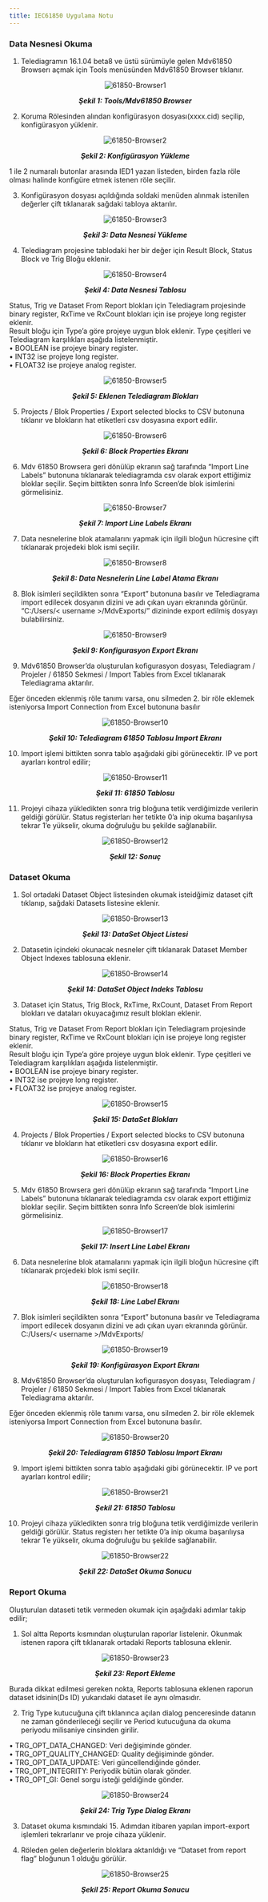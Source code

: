```yaml
---
title: IEC61850 Uygulama Notu
---
```


### Data Nesnesi Okuma

1.	Telediagramın 16.1.04 beta8 ve üstü sürümüyle gelen Mdv61850 Browserı açmak için Tools menüsünden Mdv61850 Browser tıklanır.

<center>

![61850-Browser1](/img/61850-Browser1.png)
***<center>Şekil 1: Tools/Mdv61850 Browser</center>***

</center>

2.	Koruma Rölesinden alından konfigürasyon dosyası(xxxx.cid) seçilip, konfigürasyon yüklenir.

<center>

![61850-Browser2](/img/61850-Browser2.png)
***<center>Şekil 2: Konfigürasyon Yükleme</center>***

</center>

1 ile 2 numaralı butonlar arasında IED1 yazan listeden, birden fazla röle olması halinde konfigüre etmek istenen röle seçilir.

3.	Konfigürasyon dosyası açıldığında soldaki menüden alınmak istenilen değerler çift tıklanarak sağdaki tabloya aktarılır.

<center>

![61850-Browser3](/img/61850-Browser3.png)
***<center>Şekil 3: Data Nesnesi Yükleme</center>***

</center>

4. Telediagram projesine tablodaki her bir değer için Result Block, Status Block ve Trig Bloğu eklenir.

<center>

![61850-Browser4](/img/61850-Browser4.png)
***<center>Şekil 4: Data Nesnesi Tablosu</center>***

</center>


Status, Trig ve Dataset From Report blokları için Telediagram projesinde binary register, RxTime ve RxCount blokları için ise projeye long register eklenir.                  
Result bloğu için Type’a göre projeye uygun blok eklenir. Type çeşitleri ve Telediagram karşılıkları aşağıda listelenmiştir.            
•	BOOLEAN ise projeye binary register.          
•	INT32 ise projeye long register.           
•	FLOAT32 ise projeye analog register.            

<center>

![61850-Browser5](/img/61850-Browser5.png)
***<center>Şekil 5: Eklenen Telediagram Blokları</center>***

</center>

5. Projects / Blok Properties / Export selected blocks to CSV butonuna tıklanır ve blokların hat etiketleri csv dosyasına export edilir.

<center>

![61850-Browser6](/img/61850-Browser6.png)
***<center>Şekil 6: Block Properties Ekranı</center>***

</center>

6.	Mdv 61850 Browsera geri dönülüp ekranın sağ tarafında “Import Line Labels” butonuna tıklanarak telediagramda csv olarak export ettiğimiz bloklar seçilir. Seçim bittikten sonra Info Screen’de blok isimlerini görmelisiniz.

<center>

![61850-Browser7](/img/61850-Browser7.png)
***<center>Şekil 7: Import Line Labels Ekranı</center>***

</center>

7.	Data nesnelerine blok atamalarını yapmak için ilgili bloğun hücresine çift tıklanarak projedeki blok ismi seçilir.

<center>

![61850-Browser8](/img/61850-Browser8.png)
***<center>Şekil 8: Data Nesnelerin Line Label Atama Ekranı</center>***

</center>

8.	Blok isimleri seçildikten sonra “Export” butonuna basılır ve Telediagrama import edilecek dosyanın dizini ve adı çıkan uyarı ekranında görünür.                      
“C:/Users/< username >/MdvExports/” dizininde export edilmiş dosyayı bulabilirsiniz.

<center>

![61850-Browser9](/img/61850-Browser9.png)
***<center>Şekil 9: Konfigurasyon Export Ekranı</center>***

</center>

9.	Mdv61850 Browser’da oluşturulan kofigurasyon dosyası, Telediagram / Projeler / 61850 Sekmesi / Import Tables from Excel tıklanarak Telediagrama aktarılır.

Eğer önceden eklenmiş röle tanımı varsa, onu silmeden 2. bir röle eklemek isteniyorsa Import Connection from Excel butonuna basılır

<center>

![61850-Browser10](/img/61850-Browser10.png)
***<center>Şekil 10: Telediagram 61850 Tablosu Import Ekranı</center>***

</center>

10.	Import işlemi bittikten sonra tablo aşağıdaki gibi görünecektir. IP ve port ayarları kontrol edilir;

<center>

![61850-Browser11](/img/61850-Browser11.png)
***<center>Şekil 11: 61850 Tablosu</center>***

</center>

11.	Projeyi cihaza yükledikten sonra trig bloğuna tetik verdiğimizde verilerin geldiği görülür. Status registerları her tetikte 0’a inip okuma başarılıysa tekrar 1’e yükselir, okuma doğruluğu bu şekilde sağlanabilir.

<center>

![61850-Browser12](/img/61850-Browser12.png)
***<center>Şekil 12: Sonuç</center>***

</center>

### Dataset Okuma


1.	Sol ortadaki Dataset Object listesinden okumak isteidğimiz dataset çift tıklanıp, sağdaki Datasets listesine eklenir.

<center>

![61850-Browser13](/img/61850-Browser13.png)
***<center>Şekil 13: DataSet Object Listesi</center>***

</center>

2.	Datasetin içindeki okunacak nesneler çift tıklanarak Dataset Member Object Indexes tablosuna eklenir.

<center>

![61850-Browser14](/img/61850-Browser14.png)
***<center>Şekil 14: DataSet Object Indeks Tablosu</center>***

</center>

3.	Dataset için Status, Trig Block, RxTime, RxCount, Dataset From Report blokları ve dataları okuyacağımız result blokları eklenir.

Status, Trig ve Dataset From Report blokları için Telediagram projesinde binary register, RxTime ve RxCount blokları için ise projeye long register eklenir.                  
Result bloğu için Type’a göre projeye uygun blok eklenir. Type çeşitleri ve Telediagram karşılıkları aşağıda listelenmiştir.               
•	BOOLEAN ise projeye binary register.            
•	INT32 ise projeye long register.            
•	FLOAT32 ise projeye analog register.          

<center>

![61850-Browser15](/img/61850-Browser15.png)
***<center>Şekil 15: DataSet Blokları</center>***

</center>

4.	Projects / Blok Properties / Export selected blocks to CSV butonuna tıklanır ve blokların hat etiketleri csv dosyasına export edilir.

<center>

![61850-Browser16](/img/61850-Browser16.png)
***<center>Şekil 16: Block Properties Ekranı</center>***

</center>

5.	Mdv 61850 Browsera geri dönülüp ekranın sağ tarafında “Import Line Labels” butonuna tıklanarak telediagramda csv olarak export ettiğimiz bloklar seçilir. Seçim bittikten sonra Info Screen’de blok isimlerini görmelisiniz.

<center>

![61850-Browser17](/img/61850-Browser17.png)
***<center>Şekil 17: Insert Line Label Ekranı</center>***

</center>

6. Data nesnelerine blok atamalarını yapmak için ilgili bloğun hücresine çift tıklanarak projedeki blok ismi seçilir.

<center>

![61850-Browser18](/img/61850-Browser18.png)
***<center>Şekil 18: Line Label Ekranı</center>***

</center>

7.	Blok isimleri seçildikten sonra “Export” butonuna basılır ve Telediagrama import edilecek dosyanın dizini ve adı çıkan uyarı ekranında görünür.                       
C:/Users/< username >/MdvExports/ 

<center>

![61850-Browser19](/img/61850-Browser19.png)
***<center>Şekil 19: Konfigürasyon Export Ekranı</center>***

</center>

8. Mdv61850 Browser’da oluşturulan kofigurasyon dosyası, Telediagram / Projeler / 61850 Sekmesi / Import Tables from Excel tıklanarak Telediagrama aktarılır.

Eğer önceden eklenmiş röle tanımı varsa, onu silmeden 2. bir röle eklemek isteniyorsa Import Connection from Excel butonuna basılır.

<center>

![61850-Browser20](/img/61850-Browser20.png)
***<center>Şekil 20: Telediagram 61850 Tablosu Import Ekranı</center>***

</center>

9.	Import işlemi bittikten sonra tablo aşağıdaki gibi görünecektir. IP ve port ayarları kontrol edilir;

<center>

![61850-Browser21](/img/61850-Browser21.png)
***<center>Şekil 21: 61850 Tablosu</center>***

</center>

10.	Projeyi cihaza yükledikten sonra trig bloğuna tetik verdiğimizde verilerin geldiği görülür. Status registerı her tetikte 0’a inip okuma başarılıysa tekrar 1’e yükselir, okuma doğruluğu bu şekilde sağlanabilir.

<center>

![61850-Browser22](/img/61850-Browser22.png)
***<center>Şekil 22: DataSet Okuma Sonucu</center>***

</center>

### Report Okuma

Oluşturulan dataseti tetik vermeden okumak için aşağıdaki adımlar takip edilir;

1.	Sol altta Reports kısmından oluşturulan raporlar listelenir. Okunmak istenen rapora çift tıklanarak ortadaki Reports tablosuna eklenir.

<center>

![61850-Browser23](/img/61850-Browser23.png)
***<center>Şekil 23: Report Ekleme</center>***

</center>

Burada dikkat edilmesi gereken nokta, Reports tablosuna eklenen raporun dataset idsinin(Ds ID) yukarıdaki dataset ile aynı olmasıdır.

2.	Trig Type kutucuğuna çift tıklanınca açılan dialog penceresinde datanın ne zaman gönderileceği seçilir ve Period kutucuğuna da okuma periyodu milisaniye cinsinden girilir. 

•	TRG_OPT_DATA_CHANGED: Veri değişiminde gönder.           
•	TRG_OPT_QUALITY_CHANGED: Quality değişiminde gönder.       
•	TRG_OPT_DATA_UPDATE: Veri güncellendiğinde gönder.       
•	TRG_OPT_INTEGRITY: Periyodik bütün olarak gönder.        
•	TRG_OPT_GI: Genel sorgu isteği geldiğinde gönder.          

<center>

![61850-Browser24](/img/61850-Browser24.png)
***<center>Şekil 24: Trig Type Dialog Ekranı</center>***

</center>

3.	Dataset okuma kısmındaki 15. Adımdan itibaren yapılan import-export işlemleri tekrarlanır ve proje cihaza yüklenir.

4.	Röleden gelen değerlerin bloklara aktarıldığı ve “Dataset from report flag” bloğunun 1 olduğu görülür.

<center>

![61850-Browser25](/img/61850-Browser25.png)
***<center>Şekil 25: Report Okuma Sonucu</center>***

</center>